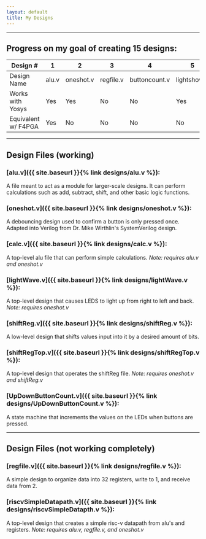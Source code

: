 ```yaml
---
layout: default
title: My Designs
---
```


------

## Progress on my goal of creating 15 designs: 

Design # | 1 | 2 | 3 | 4 | 5 | 6 | 7 | 8 | 9 | 10 | 11 | 12 | 13 | 14 | 15 
--- | --- | --- | --- | --- | --- | --- | --- | --- | --- | --- | --- | --- | --- | --- | ---
Design Name | alu.v  | oneshot.v  | regfile.v  | buttoncount.v  | lightshow.v  | calc.v  | shiftreg.v  | riscvSimpleDatapath.v  |  |  |  |  |  |  | 
Works with Yosys | Yes | Yes | No | No | Yes | Yes | Yes | No |  |  |  |  |  |  | 
Equivalent w/ F4PGA | Yes | No | No | No | No | No | No | No | | | | | | | | 

------

## Design Files (working)
  
### [alu.v]({{ site.baseurl }}{% link designs/alu.v %}):
A file meant to act as a module for larger-scale designs. It can perform calculations such as add, subtract, shift, and other basic logic functions.


###  [oneshot.v]({{ site.baseurl }}{% link designs/oneshot.v %}):
A debouncing design used to confirm a button is only pressed once. Adapted into Verilog from Dr. Mike Wirthlin's SystemVerilog design.

### [calc.v]({{ site.baseurl }}{% link designs/calc.v %}):
A top-level alu file that can perform simple calculations. *Note: requires alu.v and oneshot.v*

### [lightWave.v]({{ site.baseurl }}{% link designs/lightWave.v %}):
A top-level design that causes LEDS to light up from right to left and back. *Note: requires oneshot.v*

### [shiftReg.v]({{ site.baseurl }}{% link designs/shiftReg.v %}):
A low-level design that shifts values input into it by a desired amount of bits.

### [shiftRegTop.v]({{ site.baseurl }}{% link designs/shiftRegTop.v %}):
A top-level design that operates the shiftReg file. *Note: requires oneshot.v and shiftReg.v*

### [UpDownButtonCount.v]({{ site.baseurl }}{% link designs/UpDownButtonCount.v %}):
A state machine that increments the values on the LEDs when buttons are pressed. 

-----

## Design Files (not working completely)

### [regfile.v]({{ site.baseurl }}{% link designs/regfile.v %}):
A simple design to organize data into 32 registers, write to 1, and receive data from 2. 

### [riscvSimpleDatapath.v]({{ site.baseurl }}{% link designs/riscvSimpleDatapth.v %}):
A top-level design that creates a simple risc-v datapath from alu's and registers. *Note: requires alu.v, regfile.v, and oneshot.v*

